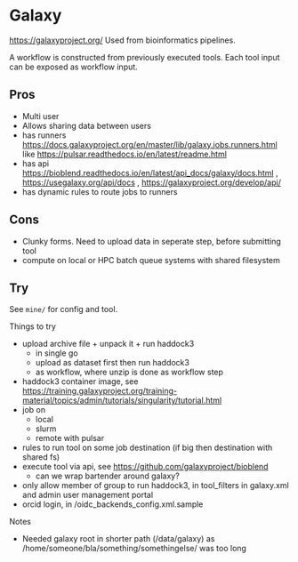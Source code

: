 # Galaxy

https://galaxyproject.org/
Used from bioinformatics pipelines.

A workflow is constructed from previously executed tools. Each tool input can be exposed as workflow input.

## Pros

* Multi user
* Allows sharing data between users
* has runners https://docs.galaxyproject.org/en/master/lib/galaxy.jobs.runners.html like 
  https://pulsar.readthedocs.io/en/latest/readme.html
* has api https://bioblend.readthedocs.io/en/latest/api_docs/galaxy/docs.html , https://usegalaxy.org/api/docs , https://galaxyproject.org/develop/api/
* has dynamic rules to route jobs to runners

## Cons

* Clunky forms. Need to upload data in seperate step, before submitting tool
* compute on local or HPC batch queue systems with shared filesystem


## Try

See `mine/` for config and tool.

Things to try

* upload archive file + unpack it + run haddock3
  * in single go
  * upload as dataset first then run haddock3 
  * as workflow, where unzip is done as workflow step
* haddock3 container image, see https://training.galaxyproject.org/training-material/topics/admin/tutorials/singularity/tutorial.html
* job on
  * local
  * slurm
  * remote with pulsar
* rules to run tool on some job destination (if big then destination with shared fs)
* execute tool via api, see https://github.com/galaxyproject/bioblend
  * can we wrap bartender around galaxy?
* only allow member of group to run haddock3, in tool_filters in galaxy.xml and admin user management portal
* orcid login, in /oidc_backends_config.xml.sample

Notes
* Needed galaxy root in shorter path (/data/galaxy) as /home/someone/bla/something/somethingelse/ was too long
